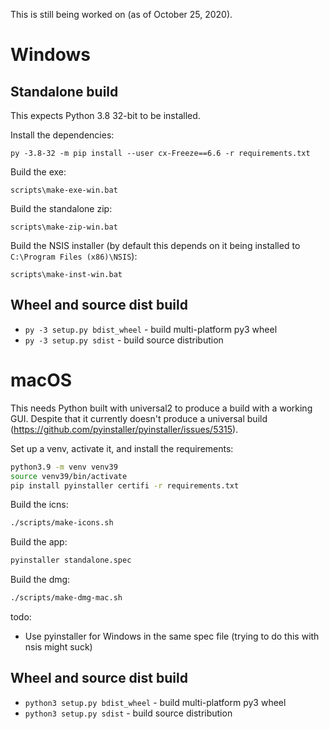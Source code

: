 This is still being worked on (as of October 25, 2020).

# Windows

## Standalone build
This expects Python 3.8 32-bit to be installed.

Install the dependencies:
```batch
py -3.8-32 -m pip install --user cx-Freeze==6.6 -r requirements.txt
```

Build the exe:
```batch
scripts\make-exe-win.bat
```

Build the standalone zip:
```batch
scripts\make-zip-win.bat
```

Build the NSIS installer (by default this depends on it being installed to `C:\Program Files (x86)\NSIS`):
```
scripts\make-inst-win.bat
```

## Wheel and source dist build
* `py -3 setup.py bdist_wheel` - build multi-platform py3 wheel
* `py -3 setup.py sdist` - build source distribution

# macOS
This needs Python built with universal2 to produce a build with a working GUI. Despite that it currently doesn't produce a universal build (https://github.com/pyinstaller/pyinstaller/issues/5315).

Set up a venv, activate it, and install the requirements:
```sh
python3.9 -m venv venv39
source venv39/bin/activate
pip install pyinstaller certifi -r requirements.txt
```

Build the icns:
```sh
./scripts/make-icons.sh
```

Build the app:
```sh
pyinstaller standalone.spec
```

Build the dmg:
```sh
./scripts/make-dmg-mac.sh
```

todo:
* Use pyinstaller for Windows in the same spec file (trying to do this with nsis might suck)

## Wheel and source dist build
* `python3 setup.py bdist_wheel` - build multi-platform py3 wheel
* `python3 setup.py sdist` - build source distribution
